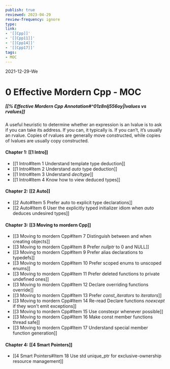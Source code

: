 ```yaml
---
publish: true
reviewed: 2023-04-29
review-frequency: ignore
type:
link:
- '[[Cpp]]'
- '[[Cpp11]]'
- '[[Cpp14]]'
- '[[Cpp17]]'
tags:
- MOC
---
```

2021-12-29-We

# 0  Effective Mordern Cpp - MOC
##### [[% Effective Mordern Cpp Annotation#^01z8nlj556oy|lvalues vs rvalues]]
A useful heuristic to determine whether an expression is an lvalue is to ask if you can take its address. If you can, it typically is. If you can’t, it’s usually an rvalue.
Copies of rvalues are generally move constructed, while copies of lvalues are usually copy constructed.

#### Chapter 1: [[1 Intro]]
- [[1 Intro#Item 1 Understand template type deduction]]
- [[1 Intro#Item 2 Understand _auto_ type deduction]]
- [[1 Intro#Item 3 Understand _decltype_]]
- [[1 Intro#Item 4 Know how to view deduced types]]

#### Chapter 2: [[2 Auto]]
- [[2 Auto#Item 5 Prefer auto to explicit type declarations]]
- [[2 Auto#Item 6 User the explicitly typed initializer idiom when _auto_ deduces undesired types]]

#### Chapter 3: [[3 Moving to mordern Cpp]]
- [[3 Moving to mordern Cpp#Item 7 Distinguish between and when creating objects]]
- [[3 Moving to mordern Cpp#Item 8 Prefer _nullptr_ to 0 and NULL]]
- [[3 Moving to mordern Cpp#Item 9 Prefer alias declarations to typedefs]]
- [[3 Moving to mordern Cpp#Item 10 Prefer scoped enums to unscoped enums]]
- [[3 Moving to mordern Cpp#Item 11 Prefer deleted functions to private undefined ones]]
- [[3 Moving to mordern Cpp#Item 12 Declare overriding functions override]]
- [[3 Moving to mordern Cpp#Item 13 Prefer _const_iterators_ to _iterators_]]
- [[3 Moving to mordern Cpp#Item 14 Re-read Declare functions _noexcept_ if they won't emit exceptions]]
- [[3 Moving to mordern Cpp#Item 15 Use constexpr whenever possible]]
- [[3 Moving to mordern Cpp#Item 16 Make const member functions thread safe]]
- [[3 Moving to mordern Cpp#Item 17 Understand special member function generation]]

#### Chapter 4: [[4 Smart Pointers]]
- [[4 Smart Pointers#Item 18 Use std unique_ptr for exclusive-ownership resource management]]
